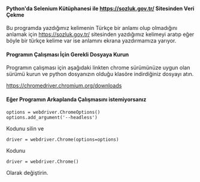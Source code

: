 #### Python'da Selenium Kütüphanesi ile https://sozluk.gov.tr/ Sitesinden Veri Çekme

Bu programda yazdığımız kelimenin Türkçe bir anlamı olup olmadığını anlamak için  https://sozluk.gov.tr/ sitesinden yazdığımız kelimeyi aratıp eğer böyle bir türkçe kelime var ise anlamını ekrana yazdırmamıza yarıyor.

#### Programın Çalışması İçin Gerekli Dosyaya Kurun
Programın çalışması için aşağıdaki linkten chrome sürümünüze uygun olan sürümü kurun ve python dosyanızın olduğu klasöre indirdiğiniz dosyayı atın.

https://chromedriver.chromium.org/downloads

#### Eğer Programın Arkaplanda Çalışmasını istemiyorsanız

    options = webdriver.ChromeOptions()
    options.add_argument('--headless')

Kodunu silin ve

    driver = webdriver.Chrome(options=options)

Kodunu

    driver = webdriver.Chrome()

Olarak değiştirin.
